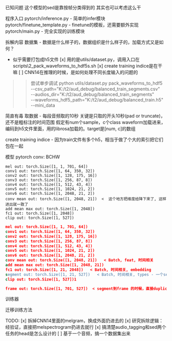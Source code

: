 已知问题
这个模型的sed是靠按帧分类得到的
其实也可以考虑这么干


程序入口
pytorch/inference.py - 简单的infer模块
pytorch/finetune_template.py - finetune的模板，还需要额外实现
pytorch/main.py - 完全实现的训练模块

拆解内容
数据集 - 数据是什么样子的，数据组织是什么样子的，加载方式又是如何？
 - 似乎需要打包成h5文件
[x] 用的是utils/dataset.py，调用入口在scripts\2_pack_waveforms_to_hdf5s.sh
[x] create training indice是在干嘛
[ ] CNN14在推理的时候，是如何处理不同长度输入的问题的

>> 尝试单步调试
python utils/dataset.py pack_waveforms_to_hdf5 \
    --csv_path="K:/t2/aud_debug/balanced_train_segments.csv" \
    --audios_dir="K:/t2/aud_debug/balanced_train_segments" \
    --waveforms_hdf5_path="K:/t2/aud_debug/balanced_train.h5" \
    --mini_data

简直有毒
取数据 - 每段音频取的10秒
关键是只取的开头10秒(pad or truncate)，还不是粗标注的时间范围
假定有num个sample，c个class
waveform加载进来，编码到h5文件里面，用的librosa加载的。target是[num, c]的数组

create training indice - 因为train文件有多个h5，相当于做了个大的索引把它们包在一起


模型
pytorch conv: BCHW

```CNN14
mel out: torch.Size([1, 1, 701, 64])
conv1 out: torch.Size([1, 64, 350, 32])
conv2 out: torch.Size([1, 128, 175, 16])
conv3 out: torch.Size([1, 256, 87, 8])
conv4 out: torch.Size([1, 512, 43, 4])
conv5 out: torch.Size([1, 1024, 21, 2])
conv6 out: torch.Size([1, 2048, 21, 2])
conv mean out: torch.Size([1, 2048, 21])  <  这个地方把维度给降下来了, 这样进出就一致了
add mean max out: torch.Size([1, 2048])
fc1 out: torch.Size([1, 2048])
clip out: torch.Size([1, 527])
```

```SED
mel out: torch.Size([1, 1, 701, 64])
conv1 out: torch.Size([1, 64, 350, 32])
conv2 out: torch.Size([1, 128, 175, 16])
conv3 out: torch.Size([1, 256, 87, 8])
conv4 out: torch.Size([1, 512, 43, 4])
conv5 out: torch.Size([1, 1024, 21, 2])
conv6 out: torch.Size([1, 2048, 21, 2])
conv mean out: torch.Size([1, 2048, 21])   < Batch, feat, 时间相关
add mean max out: torch.Size([1, 2048, 21])
fc1 out: torch.Size([1, 21, 2048])   < Batch, 时间相关, embedding
segment out: torch.Size([1, 21, 527])   < Batch, 时间相关, types - 一个segment差不多1s
clip out: torch.Size([1, 527])1

frame out: torch.Size([1, 701, 527])  < segment到frame 的时候，直接duplicate结果
```

训练器


迁移训练方法

TODO: 
[x] 拆掉CNN14里面的melgram，换成外面扔进去的
[x] 研究拆除逻辑：经验证，直接把melspectrogram扔进去就行
[x] 搞清楚audio_tagging和sed两个任务的head是怎么设计的
[ ] 基于一个音频，搞一个数据集出来